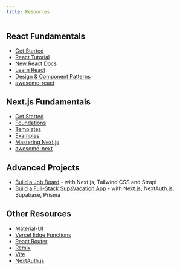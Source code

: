 ```yaml
---
title: Resources
---
```


## React Fundamentals
 * [Get Started](https://reactjs.org/docs/getting-started.html)
 * [React Tutorial](https://reactjs.org/tutorial/tutorial.html)
 * [New React Docs](https://beta.reactjs.org/)
 * [Learn React](https://beta.reactjs.org/learn)
 * [Design & Component Patterns](https://www.patterns.dev/)
 * [awesome-react](https://github.com/enaqx/awesome-react)

## Next.js Fundamentals

 * [Get Started](https://nextjs.org/docs/getting-started)
 * [Foundations](https://nextjs.org/learn/foundations/about-nextjs)
 * [Templates](https://vercel.com/templates/next.js)
 * [Examples](https://github.com/vercel/next.js/tree/canary/examples)
 * [Mastering Next.js](https://masteringnextjs.com/)
 * [awesome-next](https://github.com/unicodeveloper/awesome-nextjs)

## Advanced Projects

 * [Build a Job Board](https://strapi.io/blog/how-to-build-a-job-board-with-next-js-tailwind-css-and-strapi) - with Next.js, Tailwind CSS and Strapi
 * [Build a Full-Stack SupaVacation App](https://themodern.dev/learn/courses/322389284337222224) - with Next.js, NextAuth.js, Supabase, Prisma



## Other Resources
 * [Material-UI](https://mui.com/material-ui/)
 * [Vercel Edge Functions](https://vercel.com/docs/concepts/functions/edge-functions)
 * [React Router](https://reactrouter.com/en/main)
 * [Remix](https://remix.run/)
 * [Vite](https://vitejs.dev/)
 * [NextAuth.js](https://next-auth.js.org/getting-started/example)